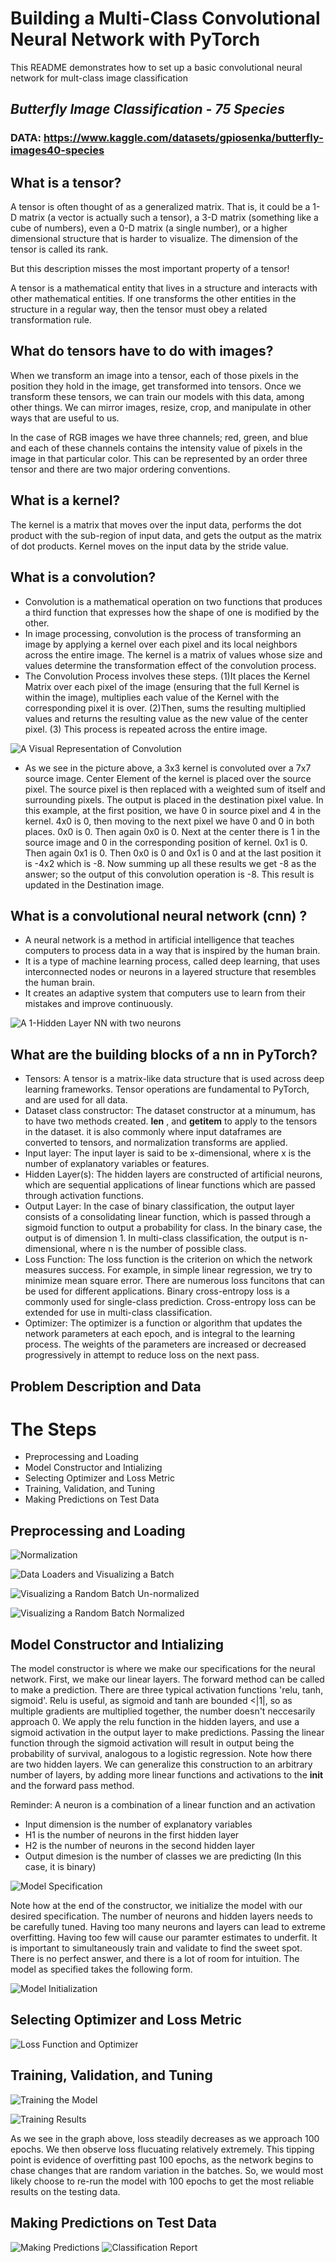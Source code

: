 # Building a Multi-Class Convolutional Neural Network with PyTorch
This README demonstrates how to set up a basic convolutional neural network for mult-class image classification

## _Butterfly Image Classification - 75 Species_
### DATA: https://www.kaggle.com/datasets/gpiosenka/butterfly-images40-species

## What is a tensor?
A tensor is often thought of as a generalized matrix. That is, it could be a 1-D matrix (a vector is actually such a tensor), a 3-D matrix (something like a cube of numbers), even a 0-D matrix (a single number), or a higher dimensional structure that is harder to visualize. The dimension of the tensor is called its rank.

But this description misses the most important property of a tensor!

A tensor is a mathematical entity that lives in a structure and interacts with other mathematical entities. If one transforms the other entities in the structure in a regular way, then the tensor must obey a related transformation rule.

## What do tensors have to do with images?
When we transform an image into a tensor, each of those pixels in the position they hold in the image, get transformed into tensors. Once we transform these tensors, we can train our models with this data, among other things. We can mirror images, resize, crop, and manipulate in other ways that are useful to us.

In the case of RGB images we have three channels; red, green, and blue and each of these channels contains the intensity value of pixels in the image in that particular color. This can be represented by an order three tensor and there are two major ordering conventions.

## What is a kernel?
The kernel is a matrix that moves over the input data, performs the dot product with the sub-region of input data, and gets the output as the matrix of dot products. Kernel moves on the input data by the stride value.

## What is a convolution? 
- Convolution is a mathematical operation on two functions that produces a third function that expresses how the shape of one is modified by the other.
- In image processing, convolution is the process of transforming an image by applying a kernel over each pixel and its local neighbors across the entire image. The kernel is a matrix of values whose size and values determine the transformation effect of the convolution process.
- The Convolution Process involves these steps. (1)It places the Kernel Matrix over each pixel of the image (ensuring that the full Kernel is within the image), multiplies each value of the Kernel with the corresponding pixel it is over. (2)Then, sums the resulting multiplied values and returns the resulting value as the new value of the center pixel. (3) This process is repeated across the entire image.

![A Visual Representation of Convolution](Images/conv.png)

- As we see in the picture above, a 3x3 kernel is convoluted over a 7x7 source image. Center Element of the kernel is placed over the source pixel. The source pixel is then replaced with a weighted sum of itself and surrounding pixels. The output is placed in the destination pixel value. In this example, at the first position, we have 0 in source pixel and 4 in the kernel. 4x0 is 0, then moving to the next pixel we have 0 and 0 in both places. 0x0 is 0. Then again 0x0 is 0. Next at the center there is 1 in the source image and 0 in the corresponding position of kernel. 0x1 is 0. Then again 0x1 is 0. Then 0x0 is 0 and 0x1 is 0 and at the last position it is -4x2 which is -8. Now summing up all these results we get -8 as the answer; so the output of this convolution operation is -8. This result is updated in the Destination image.

## What is a convolutional neural network (cnn) ?
- A neural network is a method in artificial intelligence that teaches computers to process data in a way that is inspired by the human brain. 
- It is a type of machine learning process, called deep learning, that uses interconnected nodes or neurons in a layered structure that resembles the human brain. 
- It creates an adaptive system that computers use to learn from their mistakes and improve continuously.

![A 1-Hidden Layer NN with two neurons](Images/Fig1.png)

## What are the building blocks of a nn in PyTorch?
- Tensors: A tensor is a matrix-like data structure that is used across deep learning frameworks. Tensor operations are fundamental to PyTorch, and are used for all data.
- Dataset class constructor: The dataset constructor at a minumum, has to have two methods created. __len__ , and __getitem__ to apply to the tensors in the dataset. 
    it is also commonly where input dataframes are converted to tensors, and normalization transforms are applied.
- Input layer: The input layer is said to be x-dimensional, where x is the number of explanatory variables or features.
- Hidden Layer(s): The hidden layers are constructed of artificial neurons, which are sequential applications of linear functions which are passed through activation functions.
- Output Layer: In the case of binary classification, the output layer consists of a consolidating linear function, which is passed through a sigmoid function to output a probability for class. In the binary case, the output is of dimension 1. In multi-class classification, the output is n-dimensional, where n is the number of possible class.
- Loss Function: The loss function is the criterion on which the network measures success. For example, in simple linear regression, we try to minimize mean square error. There are numerous loss funcitons that can be used for different applications. Binary cross-entropy loss is a commonly used for single-class prediction. Cross-entropy loss can be extended for use in multi-class classification.
- Optimizer: The optimizer is a function or algorithm that updates the network parameters at each epoch, and is integral to the learning process. The weights of the parameters are increased or decreased progressively in attempt to reduce loss on the next pass.

## Problem Description and Data

# The Steps 
- Preprocessing and Loading
- Model Constructor and Intializing
- Selecting Optimizer and Loss Metric
- Training, Validation, and Tuning
- Making Predictions on Test Data

## Preprocessing and Loading

![Normalization](Images/code1.png)

![Data Loaders and Visualizing a Batch](Images/code2.png)

![Visualizing a Random Batch Un-normalized](Images/un_norm_im.png)

![Visualizing a Random Batch Normalized](Images/norm_im.png)



## Model Constructor and Intializing
The model constructor is where we make our specifications for the neural network. First, we make our linear layers. The forward method can be called to make a prediction. There are three typical activation functions 'relu, tanh, sigmoid'. Relu is useful, as sigmoid and tanh are bounded <|1|, so as multiple gradients are multiplied together, the number doesn't neccesarily approach 0. We apply the relu function in the hidden layers, and use a sigmoid activation in the output layer to make predictions. Passing the linear function through the sigmoid activation will result in output being the probability of survival, analogous to a logistic regression. Note how there are two hidden layers. We can generalize this construction to an arbitrary number of layers, by adding more linear functions and activations to the __init__ and the forward pass method. 

Reminder: A neuron is a combination of a linear function and an activation
- Input dimension is the number of explanatory variables
- H1 is the number of neurons in the first hidden layer
- H2 is the number of neurons in the second hidden layer
- Output dimesion is the number of classes we are predicting (In this case, it is binary)

![Model Specification](Images/code3.png)

Note how at the end of the constructor, we initialize the model with our desired specification. The number of neurons and hidden layers needs to be carefully tuned. Having too many neurons and layers can lead to extreme overfitting. Having too few will cause our paramter estimates to underfit. It is important to simultaneously train and validate to find the sweet spot. There is no perfect answer, and there is a lot of room for intuition. The model as specified takes the following form.

![Model Initialization](Images/model.png)

## Selecting Optimizer and Loss Metric
![Loss Function and Optimizer](Images/code4.png)

## Training, Validation, and Tuning
![Training the Model](Images/code5.png)

![Training Results](Images/Fig1.png)

As we see in the graph above, loss steadily decreases as we approach 100 epochs. We then observe loss flucuating relatively extremely. This tipping point is evidence of overfitting past 100 epochs, as the network begins to chase changes that are random variation in the batches. So, we would most likely choose to re-run the model with 100 epochs to get the most reliable results on the testing data.

## Making Predictions on Test Data
![Making Predictions](Images/code6.png)
![Classification Report](Images/Results1.png)
